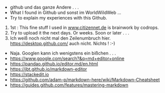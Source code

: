 - github und das ganze Andere . . .
- What I found in Github und sonst im WorldWildWeb ...
- Try to explain my experiences with this Github.
1. 1st : This fine stuff I used in www.citizennet.de is brainwork by codrops.
2. Try to upload it the next days. Or weeks. Soon or later . . .
3. Ich weiß noch nicht mal den Zeilenumbruch hier. https://desktop.github.com/ auch nicht. Nichts ! :-)
- Naja. Googlen kann ich wenigstens ein bißchen . . .
- https://www.google.com/search?&q=md+editor+online
- https://pandao.github.io/editor.md/en.html
- https://jbt.github.io/markdown-editor
- https://stackedit.io
- https://github.com/adam-p/markdown-here/wiki/Markdown-Cheatsheet
- https://guides.github.com/features/mastering-markdown
